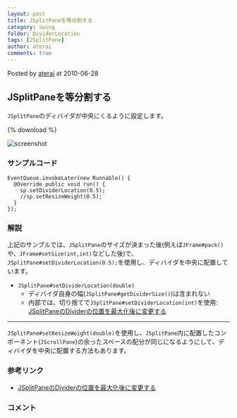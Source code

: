 ```yaml
---
layout: post
title: JSplitPaneを等分割する
category: swing
folder: DividerLocation
tags: [JSplitPane]
author: aterai
comments: true
---
```


Posted by [aterai](http://terai.xrea.jp/aterai.html) at 2010-06-28

## JSplitPaneを等分割する
`JSplitPane`のディバイダが中央にくるように設定します。

{% download %}

![screenshot](https://lh5.googleusercontent.com/_9Z4BYR88imo/TQTLR0Z5M_I/AAAAAAAAAXU/R6r6dvVJa9M/s800/DividerLocation.png)

### サンプルコード
<pre class="prettyprint"><code>EventQueue.invokeLater(new Runnable() {
  @Override public void run() {
    sp.setDividerLocation(0.5);
    //sp.setResizeWeight(0.5);
  }
});
</code></pre>

### 解説
上記のサンプルでは、`JSplitPane`のサイズが決まった後(例えば`JFrame#pack()`や、`JFrame#setSize(int,int)`などした後)で、`JSplitPane#setDividerLocation(0.5);`を使用し、ディバイダを中央に配置しています。

- `JSplitPane#setDividerLocation(double)`
    - ディバイダ自身の幅(`JSplitPane#getDividerSize()`)は含まれない
    - 内部では、切り捨てで`JSplitPane#setDividerLocation(int)`を使用: [JSplitPaneのDividerの位置を最大化後に変更する](http://terai.xrea.jp/Swing/DividerSplitRatio.html)

<!-- dummy comment line for breaking list -->

- - - -
`JSplitPane#setResizeWeight(double)`を使用し、`JSplitPane`内に配置したコンポーネント(`JScrollPane`)の余ったスペースの配分が同じになるようにして、ディバイダを中央に配置する方法もあります。

### 参考リンク
- [JSplitPaneのDividerの位置を最大化後に変更する](http://terai.xrea.jp/Swing/DividerSplitRatio.html)

<!-- dummy comment line for breaking list -->

### コメント
